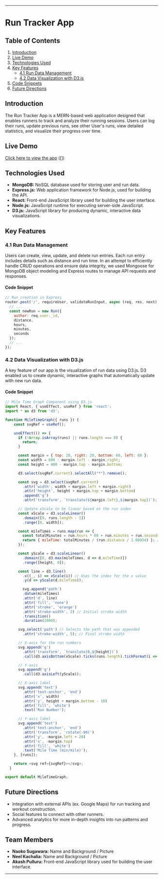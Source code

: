 
---

# Run Tracker App

## Table of Contents
1. [Introduction](#introduction)
2. [Live Demo](#live-demo)
3. [Technologies Used](#technologies-used)
4. [Key Features](#key-features)
    - [4.1 Run Data Management](#41-run-data-management)
    - [4.2 Data Visualization with D3.js](#42-data-visualization-with-d3js)
5. [Code Snippets](#code-snippets)
6. [Future Directions](#future-directions)

## Introduction
The Run Tracker App is a MERN-based web application designed that enables runners to track and analyze their running sessions. Users can log their runs, update previous runs, see other User's runs, view detailed statistics, and visualize their progress over time. 

## Live Demo
[Click here to view the app](#) ([])

## Technologies Used
- **MongoDB:** NoSQL database used for storing user and run data.
- **Express.js:** Web application framework for Node.js, used for building the API.
- **React:** Front-end JavaScript library used for building the user interface.
- **Node.js:** JavaScript runtime for executing server-side JavaScript.
- **D3.js:** JavaScript library for producing dynamic, interactive data visualizations.

## Key Features

### 4.1 Run Data Management
Users can create, view, update, and delete run entries. Each run entry includes details such as distance and run time. In an attempt to efficiently handle CRUD operations and ensure data integrity, we used Mongoose for MongoDB object modeling and Express routes to manage API requests and responses.

#### Code Snippet
```javascript
// Run creation in Express
router.post('/', requireUser, validateRunInput, async (req, res, next) => {
  // ...
  const newRun = new Run({
    author: req.user._id,
    distance,
    hours,
    minutes,
    seconds
  });
  // ...
});
```

### 4.2 Data Visualization with D3.js
A key feature of our app is the visualization of run data using D3.js. D3 enabled us to create dynamic, interactive graphs that automatically update with new run data.

#### Code Snippet
```javascript
// Mile Time Graph Component using D3.js
import React, { useEffect, useRef } from 'react';
import * as d3 from 'd3';

function MileTimeGraph({ runs }) {
    const svgRef = useRef();

    useEffect(() => {
      if (!Array.isArray(runs) || runs.length === 0) {
        return;
      }

      const margin = { top: 20, right: 20, bottom: 60, left: 60 };
      const width = 600 - margin.left - margin.right;
      const height = 400 - margin.top - margin.bottom;

      d3.select(svgRef.current).selectAll("*").remove();

      const svg = d3.select(svgRef.current)
        .attr('width', width + margin.left + margin.right)
        .attr('height', height + margin.top + margin.bottom)
        .append('g')
        .attr('transform', `translate(${margin.left},${margin.top})`);

      // Update xScale to be linear based on the run index
      const xScale = d3.scaleLinear()
        .domain([0, runs.length - 1])
        .range([0, width]);

      const mileTimes = runs.map(run => {
        const totalMinutes = run.hours * 60 + run.minutes + run.seconds / 60;
        return { mileTime: totalMinutes / (run.distance / 1.60934) }; // Converts km to miles
      });

      const yScale = d3.scaleLinear()
        .domain([0, d3.max(mileTimes, d => d.mileTime)])
        .range([height, 0]);

      const line = d3.line()
        .x((_, i) => xScale(i)) // Uses the index for the x value
        .y(d => yScale(d.mileTime));

        svg.append('path')
        .datum(mileTimes)
        .attr('d', line)
        .attr('fill', 'none')
        .attr('stroke', 'orange')
        .attr('stroke-width', 2) // Initial stroke width
        .transition()
        .duration(2000);

      svg.select('path') // Selects the path that was appended
        .attr('stroke-width', 5); // Final stroke width

      // X-axis for the run numbers
      svg.append('g')
        .attr('transform', `translate(0,${height})`)
        .call(d3.axisBottom(xScale).ticks(runs.length).tickFormat(i => `Run ${i + 1}`));

      // Y-axis
      svg.append('g')
        .call(d3.axisLeft(yScale));

      // X-axis label
      svg.append('text')
        .attr('text-anchor', 'end')
        .attr('x', width)
        .attr('y', height + margin.bottom - 10)
        .attr('fill', 'white')
        .text('Run Number');

      // Y-axis label
      svg.append('text')
        .attr('text-anchor', 'end')
        .attr('transform', 'rotate(-90)')
        .attr('y', -margin.left + 20)
        .attr('x', -margin.top)
        .attr('fill', 'white')
        .text('Mile Time (min/mile)');
    }, [runs]);

    return <svg ref={svgRef}></svg>;
  }

export default MileTimeGraph;

```

## Future Directions
- Integration with external APIs (ex. Google Maps) for run tracking and workout construction.
- Social features to connect with other runners.
- Advanced analytics for more in-depth insights into run patterns and progress.

## Team Members
- **Naoko Sugawara:** Name and Background / Picture
- **Neel Kachalia:** Name and Background / Picture
- **Akash Pulluru:** Front-end JavaScript library used for building the user interface.



---


